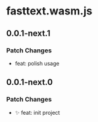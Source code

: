 # fasttext.wasm.js

## 0.0.1-next.1

### Patch Changes

- feat: polish usage

## 0.0.1-next.0

### Patch Changes

- ✨ feat: init project
